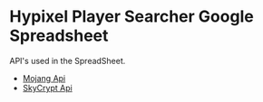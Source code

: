 # Hypixel Player Searcher Google Spreadsheet
API's used in the SpreadSheet.

* [Mojang Api](https://wiki.vg/Mojang_API)
* [SkyCrypt Api](https://sky.shiiyu.moe/api)
